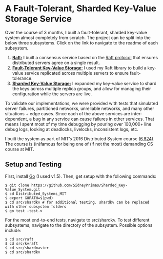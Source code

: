 # A Fault-Tolerant, Sharded Key-Value Storage Service

Over the course of 3 months, I built a fault-tolerant, sharded key-value system almost completely from scratch. 
The project can be split into the below three subsystems. Click on the link to navigate to the readme of each subsystem. 
1. [**Raft:**](https://github.com/SidneyPrimas/Sharded_Key-Value_System/tree/master/src/raft) I built a consensus service based on the [Raft protocol](https://raft.github.io/raft.pdf) that ensures distributed servers agree on a single result.  
2. [**Fault-Tolerant Key-Value Storage:**](https://github.com/SidneyPrimas/Sharded_Key-Value_System/tree/master/src/kvraft) I used my Raft library to build a key-value service replicated across multiple servers to ensure fault-tolerance. 
3. [**Sharded Key-Value Storage:**](https://github.com/SidneyPrimas/Sharded_Key-Value_System/tree/master/src/shardkv) I expanded my key-value service to shard the keys across multiple replica groups, and allow for managing their configuration while the servers are live. 

To validate our implementations, we were provided with tests that simulated server failures, partitioned networks, unreliable networks, and many other situations + edge cases. Since each of the above services are inter-dependent, a bug in any service can cause failures in other services. That means I spent most of my time debugging by pouring over 100,000+ line debug logs, looking at deadlocks, livelocks, inconsistent logs, etc. 

I built the system as part of MIT’s 2016 Distributed System course ([6.824](http://nil.csail.mit.edu/6.824/2016/index.html)). The course is (in)famous for being one of (if not the most) demanding CS course at MIT. 

## Setup and Testing 
First, install [Go](https://golang.org/) (I used v1.5). Then, get setup with the following commands:
```
$ git clone https://github.com/SidneyPrimas/Sharded_Key-Value_System.git
$ cd Distributed_Systems_MIT
$ export GOPATH=$(pwd)
$ cd src/shardkv # for additional testing, shardkv can be replaced with other subsystem folders
$ go test -test.v
```

For the most end-to-end tests, navigate to src/shardkv. To test different subsystems, navigate to the directory of the subsystem. Possible options include: 
```
$ cd src/raft
$ cd src/kvraft
$ cd src/shardmaster
$ cd src/shardkv
```
